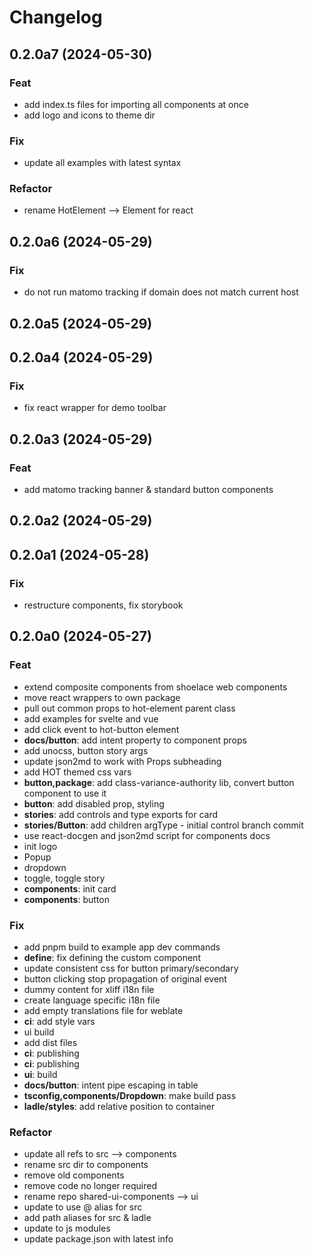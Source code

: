 # Changelog

## 0.2.0a7 (2024-05-30)

### Feat

- add index.ts files for importing all components at once
- add logo and icons to theme dir

### Fix

- update all examples with latest syntax

### Refactor

- rename HotElement --> Element for react

## 0.2.0a6 (2024-05-29)

### Fix

- do not run matomo tracking if domain does not match current host

## 0.2.0a5 (2024-05-29)

## 0.2.0a4 (2024-05-29)

### Fix

- fix react wrapper for demo toolbar

## 0.2.0a3 (2024-05-29)

### Feat

- add matomo tracking banner & standard button components

## 0.2.0a2 (2024-05-29)

## 0.2.0a1 (2024-05-28)

### Fix

- restructure components, fix storybook

## 0.2.0a0 (2024-05-27)

### Feat

- extend composite components from shoelace web components
- move react wrappers to own package
- pull out common props to hot-element parent class
- add examples for svelte and vue
- add click event to hot-button element
- **docs/button**: add intent property to component props
- add unocss, button story args
- update json2md to work with Props subheading
- add HOT themed css vars
- **button,package**: add class-variance-authority lib, convert button component to use it
- **button**: add disabled prop, styling
- **stories**: add controls and type exports for card
- **stories/Button**: add children argType - initial control branch commit
- use react-docgen and json2md script for components docs
- init logo
- Popup
- dropdown
- toggle, toggle story
- **components**: init card
- **components**: button

### Fix

- add pnpm build to example app dev commands
- **define**: fix defining the custom component
- update consistent css for button primary/secondary
- button clicking stop propagation of original event
- dummy content for xliff i18n file
- create language specific i18n file
- add empty translations file for weblate
- **ci**: add style vars
- ui build
- add dist files
- **ci**: publishing
- **ci**: publishing
- **ui**: build
- **docs/button**: intent pipe escaping in table
- **tsconfig,components/Dropdown**: make build pass
- **ladle/styles**: add relative position to container

### Refactor

- update all refs to src --> components
- rename src dir to components
- remove old components
- remove code no longer required
- rename repo shared-ui-components --> ui
- update to use @ alias for src
- add path aliases for src & ladle
- update to js modules
- update package.json with latest info
